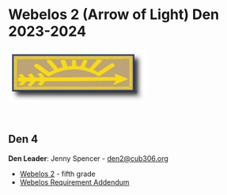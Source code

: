 # Webelos 2 (Arrow of Light) Den 2023-2024 #

![alt text](../../images/dens/arrowoflightinsignia.png "cub scout webelos rank")

<br clear="both">

## Den 4

**Den Leader**: Jenny Spencer - [den2@cub306.org](mailto:den2@cub306.org)


* [Webelos 2](https://cubscouts.org/library/welcome-to-arrow-of-light-cub-scouting/) - fifth grade
* [Webelos Requirement Addendum](https://filestore.scouting.org/filestore/cubscouts/pdf/WEBELOS_AOL_Addendum.pdf)
